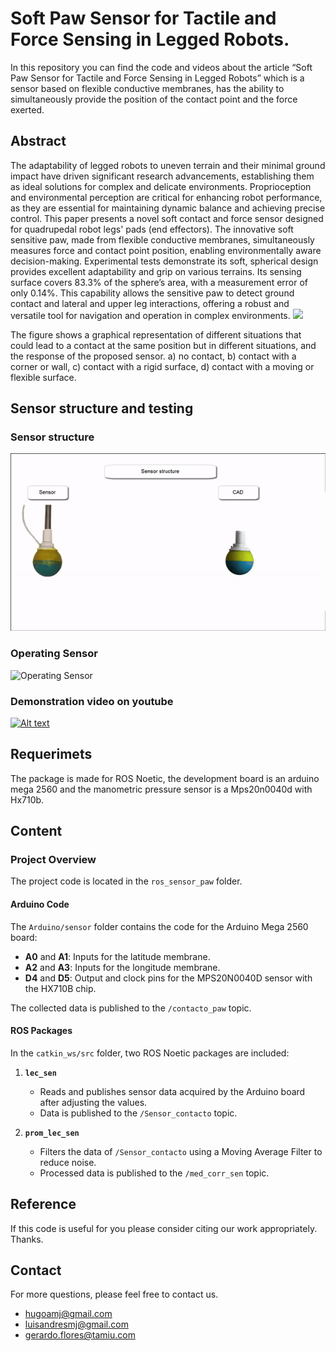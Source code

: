 # Soft Paw Sensor for Tactile and Force Sensing in Legged Robots.
In this repository you can find the code and videos about the article “Soft Paw Sensor for Tactile and Force Sensing in Legged Robots” which is a sensor based on flexible conductive membranes, has the ability to simultaneously provide the position of the contact point and the force exerted.

## Abstract

The adaptability of legged robots to uneven terrain and their minimal ground impact have driven significant research advancements, establishing them as ideal solutions for complex and delicate environments. Proprioception and environmental perception are critical for enhancing robot performance, as they are essential for maintaining dynamic balance and achieving precise control. This paper presents a novel soft contact and force sensor designed for quadrupedal robot legs' pads (end effectors). The innovative soft sensitive paw, made from flexible conductive membranes, simultaneously measures force and contact point position, enabling environmentally aware decision-making. Experimental tests demonstrate its soft, spherical design provides excellent adaptability and grip on various terrains. Its sensing surface covers 83.3\% of the sphere’s area, with a measurement error of only 0.14\%. This capability allows the sensitive paw to detect ground contact and lateral and upper leg interactions, offering a robust and versatile tool for navigation and operation in complex environments.
<img src="imagen2.png" width="500"/>

The figure shows a graphical representation of different situations that could lead to a contact at the same position but in different situations, and the response of the proposed sensor. a) no contact, b) contact with a corner or wall, c) contact with a rigid surface, d) contact with a moving or flexible surface.

## Sensor structure and testing
### Sensor structure
![Sensor structure](str.gif)
### Operating Sensor
![Operating Sensor](ope.gif)
### Demonstration video on youtube
[![Alt text](https://img.youtube.com/vi/8-yymz5p5xQ/1.jpg)](https://www.youtube.com/watch?v=8-yymz5p5xQ)
## Requerimets
The package is made for ROS Noetic, the development board is an arduino mega 2560 and the manometric pressure sensor is a Mps20n0040d with Hx710b.
## Content
### Project Overview  
The project code is located in the `ros_sensor_paw` folder.  

#### Arduino Code  
The `Arduino/sensor` folder contains the code for the Arduino Mega 2560 board:  
- **A0** and **A1**: Inputs for the latitude membrane.  
- **A2** and **A3**: Inputs for the longitude membrane.  
- **D4** and **D5**: Output and clock pins for the MPS20N0040D sensor with the HX710B chip.  

The collected data is published to the `/contacto_paw` topic.  

#### ROS Packages  
In the `catkin_ws/src` folder, two ROS Noetic packages are included:  

1. **`lec_sen`**  
   - Reads and publishes sensor data acquired by the Arduino board after adjusting the values.  
   - Data is published to the `/Sensor_contacto` topic.  

2. **`prom_lec_sen`**  
   - Filters the data of `/Sensor_contacto` using a Moving Average Filter to reduce noise.  
   - Processed data is published to the `/med_corr_sen` topic.  
  
## Reference
If this code is useful for you please consider citing our work appropriately. Thanks.

## Contact
For more questions, please feel free to contact us.

* hugoamj@gmail.com
* luisandresmj@gmail.com
* gerardo.flores@tamiu.com
